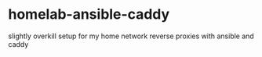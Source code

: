 # homelab-ansible-caddy
slightly overkill setup for my home network reverse proxies with ansible and caddy
